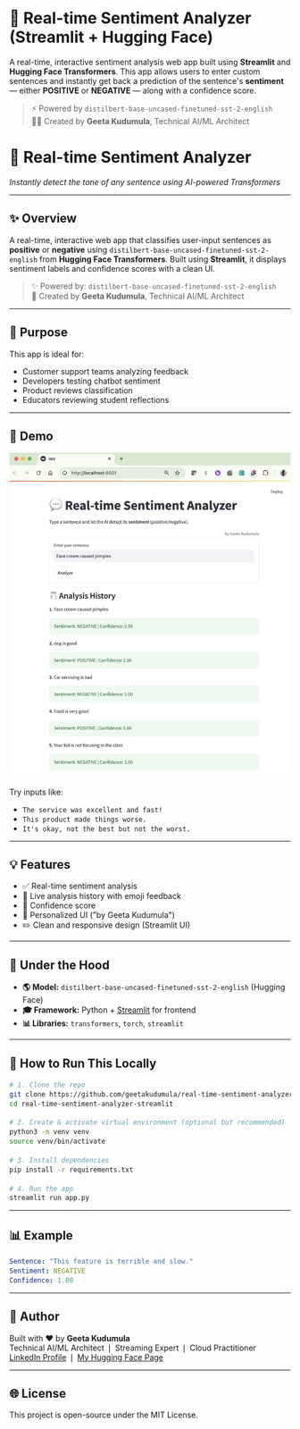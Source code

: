# 💬 Real-time Sentiment Analyzer (Streamlit + Hugging Face)

A real-time, interactive sentiment analysis web app built using **Streamlit** and **Hugging Face Transformers**. This app allows users to enter custom sentences and instantly get back a prediction of the sentence's **sentiment** — either **POSITIVE** or **NEGATIVE** — along with a confidence score.

> ⚡ Powered by `distilbert-base-uncased-finetuned-sst-2-english`  
> 👩‍💻 Created by **Geeta Kudumula**, Technical AI/ML Architect

# 💬 Real-time Sentiment Analyzer
_Instantly detect the tone of any sentence using AI-powered Transformers_

---

## ✨ Overview
A real-time, interactive web app that classifies user-input sentences as **positive** or **negative** using `distilbert-base-uncased-finetuned-sst-2-english` from **Hugging Face Transformers**. Built using **Streamlit**, it displays sentiment labels and confidence scores with a clean UI.

> ✨ Powered by: `distilbert-base-uncased-finetuned-sst-2-english`  
> 🚀 Created by **Geeta Kudumula**, Technical AI/ML Architect

---

## 🔬 Purpose
This app is ideal for:
- Customer support teams analyzing feedback
- Developers testing chatbot sentiment
- Product reviews classification
- Educators reviewing student reflections

---

## 🚀 Demo
![DemoScreenshot](./DemoScreenshot.png)

Try inputs like:
- `The service was excellent and fast!`
- `This product made things worse.`
- `It's okay, not the best but not the worst.`

---

## 💡 Features
- ✅ Real-time sentiment analysis
- 📅 Live analysis history with emoji feedback
- 🚀 Confidence score
- 🌈 Personalized UI ("by Geeta Kudumula")
- ✏️ Clean and responsive design (Streamlit UI)

---

## 🔧 Under the Hood
- **🌎 Model:** `distilbert-base-uncased-finetuned-sst-2-english` (Hugging Face)
- **🎓 Framework:** Python + [Streamlit](https://streamlit.io/) for frontend
- **📊 Libraries:** `transformers`, `torch`, `streamlit`

---

## 🚀 How to Run This Locally
```bash
# 1. Clone the repo
git clone https://github.com/geetakudumula/real-time-sentiment-analyzer-streamlit.git
cd real-time-sentiment-analyzer-streamlit

# 2. Create & activate virtual environment (optional but recommended)
python3 -m venv venv
source venv/bin/activate

# 3. Install dependencies
pip install -r requirements.txt

# 4. Run the app
streamlit run app.py
```

---

## 📊 Example
```yaml
Sentence: "This feature is terrible and slow."
Sentiment: NEGATIVE
Confidence: 1.00
```

---

## 👤 Author
Built with ❤️ by **Geeta Kudumula**  
Technical AI/ML Architect ❘ Streaming Expert ❘ Cloud Practitioner  
[LinkedIn Profile](https://www.linkedin.com/in/geetakudumula/) ❘ [My Hugging Face Page](https://huggingface.co/geetakudumula)

---

## 🌐 License
This project is open-source under the MIT License.




